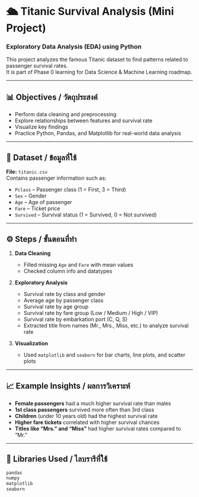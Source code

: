 

# 🛳️ Titanic Survival Analysis (Mini Project)
### Exploratory Data Analysis (EDA) using Python

This project analyzes the famous Titanic dataset to find patterns related to passenger survival rates.  
It is part of Phase 0 learning for Data Science & Machine Learning roadmap.

---

## 📊 Objectives / วัตถุประสงค์
- Perform data cleaning and preprocessing  
- Explore relationships between features and survival rate  
- Visualize key findings  
- Practice Python, Pandas, and Matplotlib for real-world data analysis

---

## 📁 Dataset / ข้อมูลที่ใช้
**File:** `titanic.csv`  
Contains passenger information such as:
- `Pclass` – Passenger class (1 = First, 3 = Third)
- `Sex` – Gender
- `Age` – Age of passenger
- `Fare` – Ticket price
- `Survived` – Survival status (1 = Survived, 0 = Not survived)

---

## ⚙️ Steps / ขั้นตอนที่ทำ
1. **Data Cleaning**  
   - Filled missing `Age` and `Fare` with mean values  
   - Checked column info and datatypes  

2. **Exploratory Analysis**  
   - Survival rate by class and gender  
   - Average age by passenger class  
   - Survival rate by age group  
   - Survival rate by fare group (Low / Medium / High / VIP)  
   - Survival rate by embarkation port (C, Q, S)  
   - Extracted title from names (Mr., Mrs., Miss, etc.) to analyze survival rate

3. **Visualization**  
   - Used `matplotlib` and `seaborn` for bar charts, line plots, and scatter plots  

---

## 📈 Example Insights / ผลการวิเคราะห์
- **Female passengers** had a much higher survival rate than males  
- **1st class passengers** survived more often than 3rd class  
- **Children** (under 10 years old) had the highest survival rate  
- **Higher fare tickets** correlated with higher survival chances  
- **Titles like “Mrs.” and “Miss”** had higher survival rates compared to “Mr.”

---

## 🧩 Libraries Used / ไลบรารีที่ใช้
```bash
pandas
numpy
matplotlib
seaborn
